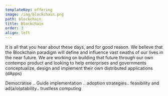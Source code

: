 ```yaml
---
templateKey: offering
image: /img/blockchain.png
path: blockchain
title: Blockchain
order: 3
align: left
---
```

It is all that you hear about these days, and for good reason. We believe that the Blockchain paradigm will define and influence vast swaths of our lives in the near future. We are working on building that future through our own contempo product and looking to help enterprises and governments conceptualize, design and implement their own distributed applications (dApps)

Democratise .. Guide implementation .. adoption strategies.. feasibility and ad(a/o)ptability.. trustless computing
